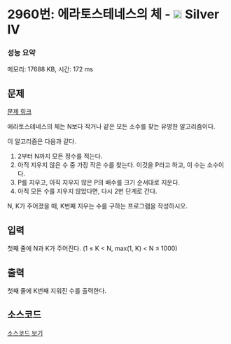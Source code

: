 # 2960번: 에라토스테네스의 체 - <img src="https://static.solved.ac/tier_small/7.svg" style="height:20px" /> Silver IV

<!-- performance -->
### 성능 요약
메모리: 17688 KB, 시간: 172 ms
<!-- end -->

## 문제

[문제 링크](https://boj.kr/2960)

<p>에라토스테네스의 체는 N보다 작거나 같은 모든 소수를 찾는 유명한 알고리즘이다.</p>

<p>이 알고리즘은 다음과 같다.</p>

<ol>
<li>2부터 N까지 모든 정수를 적는다.</li>
<li>아직 지우지 않은 수 중 가장 작은 수를 찾는다. 이것을 P라고 하고, 이 수는 소수이다.</li>
<li>P를 지우고, 아직 지우지 않은 P의 배수를 크기 순서대로 지운다.</li>
<li>아직 모든 수를 지우지 않았다면, 다시 2번 단계로 간다.</li>
</ol>

<p>N, K가 주어졌을 때, K번째 지우는 수를 구하는 프로그램을 작성하시오.</p>

## 입력

<p>첫째 줄에 N과 K가 주어진다. (1 ≤ K &lt; N, max(1, K)&nbsp;&lt; N ≤ 1000)</p>

## 출력

<p>첫째 줄에 K번째 지워진 수를 출력한다.</p>

## 소스코드

[소스코드 보기](Main.java)